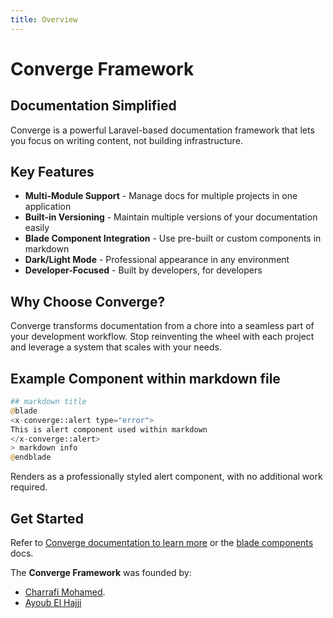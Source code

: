 ```yaml
---
title: Overview
---
```


# Converge Framework

## Documentation Simplified

Converge is a powerful Laravel-based documentation framework that lets you focus on writing content, not building infrastructure.

## Key Features

- **Multi-Module Support** - Manage docs for multiple projects in one application
- **Built-in Versioning** - Maintain multiple versions of your documentation easily
- **Blade Component Integration** - Use pre-built or custom components in markdown
- **Dark/Light Mode** - Professional appearance in any environment
- **Developer-Focused** - Built by developers, for developers

## Why Choose Converge?

Converge transforms documentation from a chore into a seamless part of your development workflow. Stop reinventing the wheel with each project and leverage a system that scales with your needs.

## Example Component within markdown file

```php
## markdown title
@blade
<x-converge::alert type="error">
This is alert component used within markdown
</x-converge::alert>
> markdown info
@endblade
```

Renders as a professionally styled alert component, with no additional work required.

## Get Started

Refer to [Converge documentation to learn more](https://convergephp.com/docs)
or the [blade components](https://convergephp.com/docs/components/) docs.

The **Converge Framework** was founded by:
- [Charrafi Mohamed](https://github.com/CharrafiMed).
- [Ayoub El Hajji](https://github.com/Ayoubhj866)
